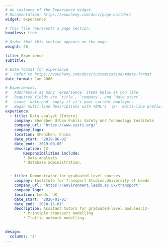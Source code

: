 ```yaml
---
# An instance of the Experience widget.
# Documentation: https://wowchemy.com/docs/page-builder/
widget: experience

# This file represents a page section.
headless: true

# Order that this section appears on the page.
weight: 40

title: Experience
subtitle:

# Date format for experience
#   Refer to https://wowchemy.com/docs/customization/#date-format
date_format: Jan 2006

# Experiences.
#   Add/remove as many `experience` items below as you like.
#   Required fields are `title`, `company`, and `date_start`.
#   Leave `date_end` empty if it's your current employer.
#   Begin multi-line descriptions with YAML's `|2-` multi-line prefix.
experience:
  - title: Data analyst (Intern)
    company: Shenzhen Urban Public Safety And Technology Institute
    company_url: 'https://www.szsti.org/'
    company_logo: 
    location: Shenzhen, China
    date_start: '2019-06-02'
    date_end: '2019-08-05'
    description: |2-
        Responsibilities include:
        * Data analysis
        * Database administration.


  - title: Demonstrator for graduated-level courses
    company: Institute for Transport Studies,University of Leeds
    company_url: 'https://environment.leeds.ac.uk/transport'
    company_logo: 
    location: Leeds, UK
    date_start: '2020-01-01'
    date_end: '2020-11-01'
    description: Assitant tutors for graduated-level modules:|2-
        * Principle transport modelling
        * Traffic network modelling.
      

design:
  columns: '2'
---
```

